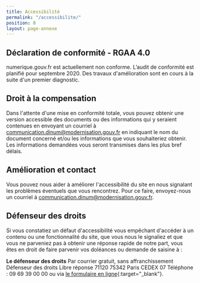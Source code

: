 ```yaml
---
title: Accessibilité
permalink: "/accessibilite/"
position: 8
layout: page-annexe
---
```


## Déclaration de conformité - RGAA 4.0 ##
numerique.gouv.fr est actuellement non conforme.
L’audit de conformité est planifié pour septembre 2020. Des travaux d'amélioration sont en cours à la suite d'un premier diagnostic.

## Droit à la compensation ##
Dans l'attente d'une mise en conformité totale, vous pouvez obtenir une version accessible des documents ou des informations qui y seraient contenues en envoyant un courriel à communication.dinum@modernisation.gouv.fr en indiquant le nom du document concerné et/ou les informations que vous souhaiteriez obtenir. Les informations demandées vous seront transmises dans les plus bref délais.

## Amélioration et contact ##
Vous pouvez nous aider à améliorer l'accessibilité du site en nous signalant les problèmes éventuels que vous rencontrez. Pour ce faire, envoyez-nous un courriel à communication.dinum@modernisation.gouv.fr.

## Défenseur des droits ##
Si vous constatiez un défaut d'accessibilité vous empêchant d'accéder à un contenu ou une fonctionnalité du site, que vous nous le signaliez et que vous ne parveniez pas à obtenir une réponse rapide de notre part, vous êtes en droit de faire parvenir vos doléances ou demande de saisine à :

**Le défenseur des droits**
Par courrier gratuit, sans affranchissement
Défenseur des droits
Libre réponse 71120
75342 Paris CEDEX 07
Téléphone : 09 69 39 00 00
ou via [le formulaire en ligne](https://www.defenseurdesdroits.fr/fr/contactez-nous){:target="_blank"}.
